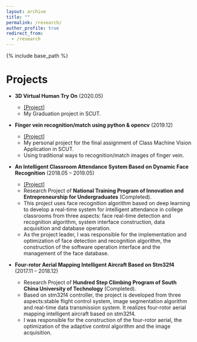 ```yaml
---
layout: archive
title: ""
permalink: /research/
author_profile: true
redirect_from:
  - /research
---
```


{% include base_path %}

Projects
=====
* **3D Virtual Human Try On** (2020.05)
  * [[Project]](https://github.com/Qingcsai/3DVirtualTryOn)
  * My Graduation project in SCUT. 
  
* **Finger vein recognition/match using python & opencv** (2019.12)
  * [[Project]](https://github.com/Qingcsai/Finger-Vein-Recognition)
  * My personal project for the final assignment of Class Machine Vision Application in SCUT.
  * Using traditional ways to recognition/match images of finger vein.
  
* **An Intelligent Classroom Attendance System Based on Dynamic Face Recognition** (2018.05 – 2019.05)  
  * [[Project]](https://github.com/Qingcsai/Face-Recognition-Intelligent-Classroom-Attendence-System)
  * Research Project of **National Training Program of Innovation and Entrepreneurship for Undergraduates** (Completed).
  * This project uses face recognition algorithm based on deep learning to develop a real-time system for intelligent attendance in college classrooms from three aspects: face real-time detection and recognition algorithm, system interface construction, data acquisition and database operation. 
  * As the project leader, I was responsible for the implementation and optimization of face detection and recognition algorithm, the construction of the software operation interface and the management of the face database. 
* **Four-rotor Aerial Mapping Intelligent Aircraft Based on Stm32f4** (2017.11 – 2018.12)
  * Research Project of **Hundred Step Climbing Program of South China University of Technology** (Completed).
  * Based on stm32f4 controller, the project is developed from three aspects:stable flight control system, image segmentation algorithm and real-time data transmission system. It realizes four-rotor aerial mapping intelligent aircraft based on stm32f4. 
  * I was responsible for the construction of the four-rotor aerial, the optimization of the adaptive control algorithm and the image acquisition.


